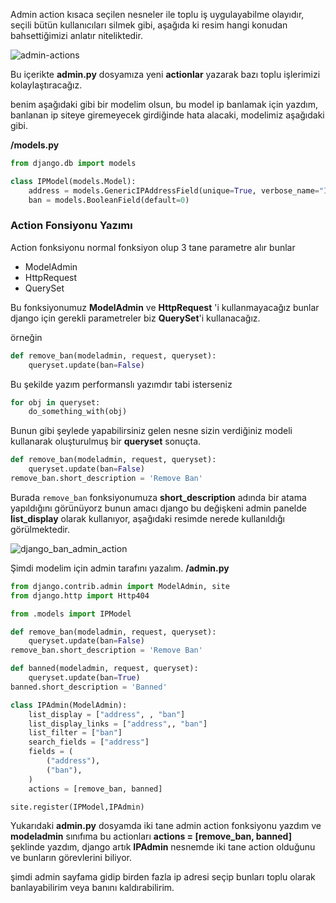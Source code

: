 Admin action kısaca seçilen nesneler ile toplu iş uygulayabilme olayıdır, seçili bütün kullanıcıları silmek gibi, aşağıda ki resim hangi konudan bahsettiğimizi anlatır niteliktedir.

![admin-actions](https://www.coogger.com/media/images/admin-actions.png?style=center)

Bu içerikte **admin.py** dosyamıza yeni **actionlar** yazarak bazı toplu işlerimizi kolaylaştıracağız.

benim aşağıdaki gibi bir modelim olsun, bu model ip banlamak için yazdım, banlanan ip siteye giremeyecek girdiğinde hata alacaki, modelimiz aşağıdaki gibi.

**/models.py**

```python
from django.db import models

class IPModel(models.Model):
    address = models.GenericIPAddressField(unique=True, verbose_name="Ip address")
    ban = models.BooleanField(default=0)
```

### Action Fonsiyonu Yazımı
Action fonksiyonu normal fonksiyon olup 3 tane parametre alır bunlar
- ModelAdmin
- HttpRequest
- QuerySet

Bu fonksiyonumuz **ModelAdmin** ve **HttpRequest** 'i kullanmayacağız bunlar django için gerekli parametreler biz **QuerySet**'i kullanacağız.

örneğin
```python
def remove_ban(modeladmin, request, queryset):
    queryset.update(ban=False)
```
Bu şekilde yazım performanslı yazımdır tabi isterseniz

```python
for obj in queryset:
    do_something_with(obj)
```

Bunun gibi şeylede yapabilirsiniz gelen nesne sizin verdiğiniz modeli kullanarak oluşturulmuş bir **queryset** sonuçta.

```python
def remove_ban(modeladmin, request, queryset):
    queryset.update(ban=False)
remove_ban.short_description = 'Remove Ban'
```

Burada `remove_ban` fonksiyonumuza **short_description** adında bir atama yapıldığını görünüyorz bunun amacı django bu değişkeni admin panelde **list_display** olarak kullanıyor, aşağıdaki resimde nerede kullanıldığı görülmektedir.

![django_ban_admin_action](https://www.coogger.com/media/images/django_ban_admin_action.PNG?style=center)

Şimdi modelim için admin tarafını yazalım.
**/admin.py**

```python
from django.contrib.admin import ModelAdmin, site
from django.http import Http404

from .models import IPModel

def remove_ban(modeladmin, request, queryset):
    queryset.update(ban=False)
remove_ban.short_description = 'Remove Ban'

def banned(modeladmin, request, queryset):
    queryset.update(ban=True)
banned.short_description = 'Banned'

class IPAdmin(ModelAdmin):
    list_display = ["address", , "ban"]
    list_display_links = ["address",, "ban"]
    list_filter = ["ban"]
    search_fields = ["address"]
    fields = (
        ("address"),
        ("ban"),
    )
    actions = [remove_ban, banned]

site.register(IPModel,IPAdmin)
```
Yukarıdaki **admin.py** dosyamda iki tane admin action fonksiyonu yazdım ve **modeladmin** sınıfıma bu actionları **actions = [remove_ban, banned]** şeklinde yazdım, django artık **IPAdmin** nesnemde iki tane action olduğunu ve bunların görevlerini biliyor.

şimdi admin sayfama gidip birden fazla ip adresi seçip bunları toplu olarak banlayabilirim veya banını kaldırabilirim.
